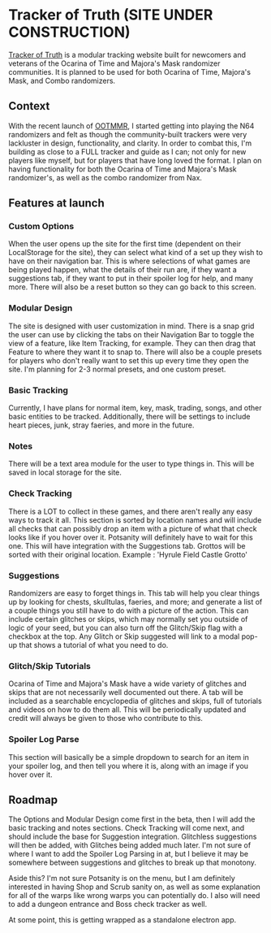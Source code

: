 # Tracker of Truth (SITE UNDER CONSTRUCTION)

[Tracker of Truth](https://lkarvec.github.io/OOTMMRTrackingSite/) is a modular tracking website built for newcomers and veterans of the Ocarina of Time and Majora's Mask randomizer communities.  It is planned to be used for both Ocarina of Time, Majora's Mask, and Combo randomizers.

## Context

With the recent launch of [OOTMMR](https://ootmm.com/), I started getting into playing the N64 randomizers and felt as though the community-built trackers were very lackluster in design, functionality, and clarity.   In order to combat this, I'm building as close to a FULL tracker and guide as I can; not only for new players like myself, but for players that have long loved the format.  I plan on having functionality for both the Ocarina of Time and Majora's Mask randomizer's, as well as the combo randomizer from Nax.

## Features at launch

### Custom Options
When the user opens up the site for the first time (dependent on their LocalStorage for the site), they can select what kind of a set up they wish to have on their navigation bar.  This is where selections of what games are being played happen, what the details of their run are, if they want a suggestions tab, if they want to put in their spoiler log for help, and many more.  There will also be a reset button so they can go back to this screen.

### Modular Design
The site is designed with user customization in mind.  There is a snap grid the user can use by clicking the tabs on their Navigation Bar to toggle the view of a feature, like Item Tracking, for example.  They can then drag that Feature to where they want it to snap to.  There will also be a couple presets for players who don't really want to set this up every time they open the site.  I'm planning for 2-3 normal presets, and one custom preset.

### Basic Tracking
Currently, I have plans for normal item, key, mask, trading, songs, and other basic entities to be tracked.  Additionally, there will be settings to include heart pieces, junk, stray faeries, and more in the future.

### Notes
There will be a text area module for the user to type things in.  This will be saved in local storage for the site.

### Check Tracking
There is a LOT to collect in these games, and there aren't really any easy ways to track it all.  This section is sorted by location names and will include all checks that can possibly drop an item with a picture of what that check looks like if you hover over it.  Potsanity will definitely have to wait for this one.  This will have integration with the Suggestions tab.  Grottos will be sorted with their original location.  Example : 'Hyrule Field Castle Grotto'

### Suggestions
Randomizers are easy to forget things in.  This tab will help you clear things up by looking for chests, skulltulas, faeries, and more; and generate a list of a couple things you still have to do with a picture of the action.  This can include certain glitches or skips, which may normally set you outside of logic of your seed, but you can also turn off the Glitch/Skip flag with a checkbox at the top.  Any Glitch or Skip suggested will link to a modal pop-up that shows a tutorial of what you need to do.

### Glitch/Skip Tutorials
Ocarina of Time and Majora's Mask have a wide variety of glitches and skips that are not necessarily well documented out there.  A tab will be included as a searchable encyclopedia of glitches and skips, full of tutorials and videos on how to do them all.  This will be periodically updated and credit will always be given to those who contribute to this.

### Spoiler Log Parse
This section will basically be a simple dropdown to search for an item in your spoiler log, and then tell you where it is, along with an image if you hover over it.

## Roadmap

The Options and Modular Design come first in the beta, then I will add the basic tracking and notes sections.  Check Tracking will come next, and should include the base for Suggestion integration.  Glitchless suggestions will then be added, with Glitches being added much later.  I'm not sure of where I want to add the Spoiler Log Parsing in at, but I believe it may be somewhere between suggestions and glitches to break up that monotony.

Aside this?  I'm not sure Potsanity is on the menu, but I am definitely interested in having Shop and Scrub sanity on, as well as some explanation for all of the warps like wrong warps you can potentially do.  I also will need to add a dungeon entrance and Boss check tracker as well.

At some point, this is getting wrapped as a standalone electron app.
